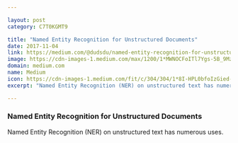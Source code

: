 ```yaml
---

layout: post
category: C7T0KGMT9

title: "Named Entity Recognition for Unstructured Documents"
date: 2017-11-04
link: https://medium.com/@dudsdu/named-entity-recognition-for-unstructured-documents-c325d47c7e3a?source=rss------machine_learning-5
image: https://cdn-images-1.medium.com/max/1200/1*MWNOCFoITl7Ygs-5B_9Mzw.png
domain: medium.com
name: Medium
icon: https://cdn-images-1.medium.com/fit/c/304/304/1*8I-HPL0bfoIzGied-dzOvA.png
excerpt: "Named Entity Recognition (NER) on unstructured text has numerous uses."

---
```


### Named Entity Recognition for Unstructured Documents

Named Entity Recognition (NER) on unstructured text has numerous uses.
